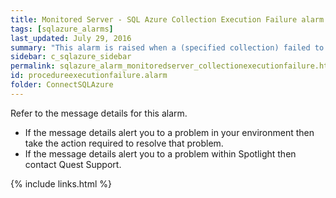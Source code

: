 ```yaml
---
title: ﻿Monitored Server - SQL Azure Collection Execution Failure alarm
tags: [sqlazure_alarms]
last_updated: July 29, 2016
summary: "This alarm is raised when a (specified collection) failed to execute against the server."
sidebar: c_sqlazure_sidebar
permalink: sqlazure_alarm_monitoredserver_collectionexecutionfailure.html
id: procedureexecutionfailure.alarm
folder: ConnectSQLAzure
---
```



Refer to the message details for this alarm.

* If the message details alert you to a problem in your environment then take the action required to resolve that problem.
* If the message details alert you to a problem within Spotlight then contact Quest Support.



{% include links.html %}
